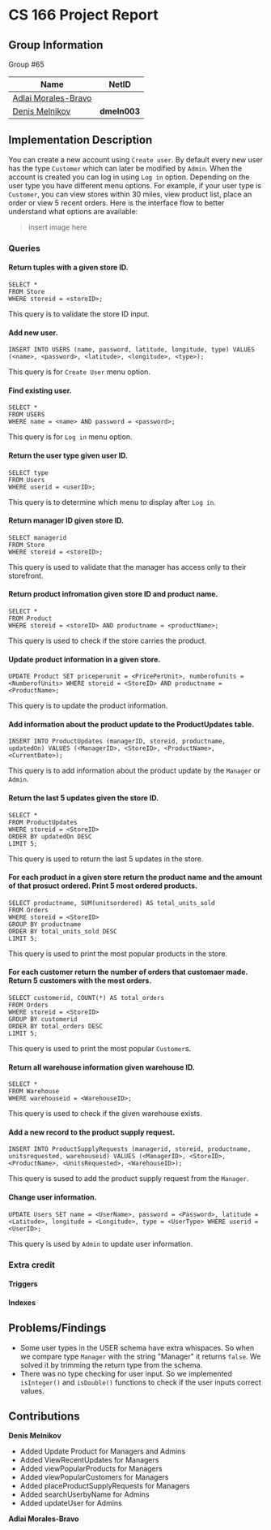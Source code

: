# CS 166 Project Report

## Group Information

Group #65

| Name | NetID |
|---|---|
| [Adlai Morales-Bravo](https://github.com/AdlaiMB) | |
| [Denis Melnikov](https://github.com/deet5) | **dmeln003** | 

## Implementation Description

You can create a new account using `Create user`. By default every new user has the type `Customer` which can later be modified by `Admin`. When the account is created you can log in using `Log in` option. Depending on the user type you have different menu options. For example, if your user type is `Customer`, you can view stores within 30 miles, view product list, place an order or view 5 recent orders. Here is the interface flow to better understand what options are available:

> insert image here

### Queries

#### Return tuples with a given store ID.
```
SELECT *
FROM Store
WHERE storeid = <storeID>;
```
This query is to validate the store ID input.

#### Add new user.
```
INSERT INTO USERS (name, password, latitude, longitude, type) VALUES (<name>, <password>, <latitude>, <longitude>, <type>);
```
This query is for `Create User` menu option.

#### Find existing user.
```
SELECT *
FROM USERS
WHERE name = <name> AND password = <password>;
```
This query is for `Log in` menu option.

#### Return the user type given user ID.
```
SELECT type
FROM Users
WHERE userid = <userID>;
```
This query is to determine which menu to display after `Log in`.

####  Return manager ID given store ID.
```
SELECT managerid
FROM Store
WHERE storeid = <storeID>;
```
This query is used to validate that the manager has access only to their storefront.

#### Return product infromation given store ID and product name.
```
SELECT *
FROM Product
WHERE storeid = <storeID> AND productname = <productName>;
```
This query is used to check if the store carries the product.

#### Update product information in a given store.
```
UPDATE Product SET priceperunit = <PricePerUnit>, numberofunits = <NumberofUnits> WHERE storeid = <StoreID> AND productname = <ProductName>;
```
This query is to update the product information.

#### Add information about the product update to the ProductUpdates table.
```
INSERT INTO ProductUpdates (managerID, storeid, productname, updatedOn) VALUES (<ManagerID>, <StoreID>, <ProductName>, <CurrentDate>);
```
This query is to add information about the product update by the `Manager` or `Admin`.

#### Return the last 5 updates given the store ID.
```
SELECT *
FROM ProductUpdates
WHERE storeid = <StoreID>
ORDER BY updatedOn DESC
LIMIT 5;
```
This query is used to return the last 5 updates in the store.

#### For each product in a given store return the product name and the amount of that prosuct ordered. Print 5 most ordered products.
```
SELECT productname, SUM(unitsordered) AS total_units_sold
FROM Orders
WHERE storeid = <StoreID>
GROUP BY productname
ORDER BY total_units_sold DESC
LIMIT 5;
```
This query is used to print the most popular products in the store.

#### For each customer return the number of orders that customaer made. Return 5 customers with the most orders.
```
SELECT customerid, COUNT(*) AS total_orders
FROM Orders
WHERE storeid = <StoreID>
GROUP BY customerid
ORDER BY total_orders DESC
LIMIT 5;
```
This query is used to print the most popular `Customer`s.

#### Return all warehouse information given warehouse ID.
```
SELECT *
FROM Warehouse
WHERE warehouseid = <WarehouseID>;
```
This query is used to check if the given warehouse exists.

#### Add a new record to the product supply request.
```
INSERT INTO ProductSupplyRequests (managerid, storeid, productname, unitsrequested, warehouseid) VALUES (<ManagerID>, <StoreID>, <ProductName>, <UnitsRequested>, <WarehouseID>);
```
This query is sused to add the product supply request from the `Manager`.

#### Change user information. 
```
UPDATE Users SET name = <UserName>, password = <Password>, latitude = <Latitude>, longitude = <Longitude>, type = <UserType> WHERE userid = <UserID>;
```
This query is used by `Admin` to update user information.

### Extra credit

#### Triggers

#### Indexes

## Problems/Findings

- Some user types in the USER schema have extra whispaces. So when we compare type `Manager` with the string "Manager" it returns `false`. We solved it by trimming the return type from the schema.
- There was no type checking for user input. So we implemented `isInteger()` and `isDouble()` functions to check if the user inputs correct values.  

## Contributions

**Denis Melnikov**
- Added Update Product for Managers and Admins
- Added ViewRecentUpdates for Managers
- Added viewPopularProducts for Managers
- Added viewPopularCustomers for Managers
- Added placeProductSupplyRequests for Managers
- Added searchUserbyName for Admins
- Added updateUser for Admins

**Adlai Morales-Bravo**

